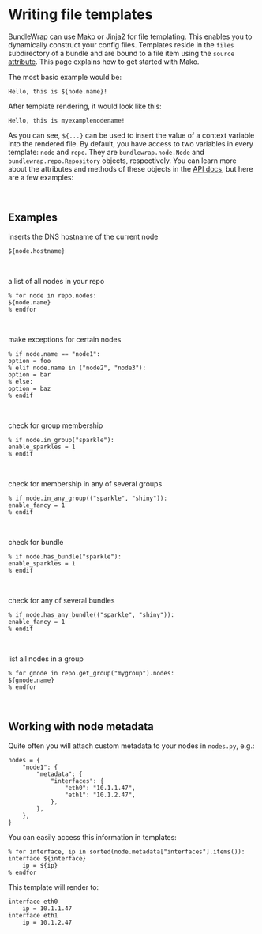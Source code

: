 # Writing file templates

BundleWrap can use [Mako](http://www.makotemplates.org) or [Jinja2](http://jinja.pocoo.org) for file templating. This enables you to dynamically construct your config files. Templates reside in the `files` subdirectory of a bundle and are bound to a file item using the `source` [attribute](../items/file.md#source). This page explains how to get started with Mako.

The most basic example would be:

<pre><code class="nohighlight">Hello, this is ${node.name}!</code></pre>

After template rendering, it would look like this:

<pre><code class="nohighlight">Hello, this is myexamplenodename!</code></pre>

As you can see, `${...}` can be used to insert the value of a context variable into the rendered file. By default, you have access to two variables in every template: `node` and `repo`. They are `bundlewrap.node.Node` and `bundlewrap.repo.Repository` objects, respectively. You can learn more about the attributes and methods of these objects in the [API docs](api.md), but here are a few examples:

<br>

## Examples

inserts the DNS hostname of the current node

	${node.hostname}

<br>

a list of all nodes in your repo

	% for node in repo.nodes:
	${node.name}
	% endfor

<br>

make exceptions for certain nodes

	% if node.name == "node1":
	option = foo
	% elif node.name in ("node2", "node3"):
	option = bar
	% else:
	option = baz
	% endif

<br>

check for group membership

	% if node.in_group("sparkle"):
	enable_sparkles = 1
	% endif

<br>

check for membership in any of several groups

	% if node.in_any_group(("sparkle", "shiny")):
	enable_fancy = 1
	% endif

<br>

check for bundle

	% if node.has_bundle("sparkle"):
	enable_sparkles = 1
	% endif

<br>

check for any of several bundles

	% if node.has_any_bundle(("sparkle", "shiny")):
	enable_fancy = 1
	% endif

<br>

list all nodes in a group

	% for gnode in repo.get_group("mygroup").nodes:
	${gnode.name}
	% endfor

<br>

## Working with node metadata

Quite often you will attach custom metadata to your nodes in `nodes.py`, e.g.:

 	nodes = {
 		"node1": {
 			"metadata": {
 				"interfaces": {
 					"eth0": "10.1.1.47",
 					"eth1": "10.1.2.47",
 				},
 			},
 		},
 	}

You can easily access this information in templates:

	% for interface, ip in sorted(node.metadata["interfaces"].items()):
	interface ${interface}
		ip = ${ip}
	% endfor

This template will render to:

	interface eth0
		ip = 10.1.1.47
	interface eth1
		ip = 10.1.2.47

